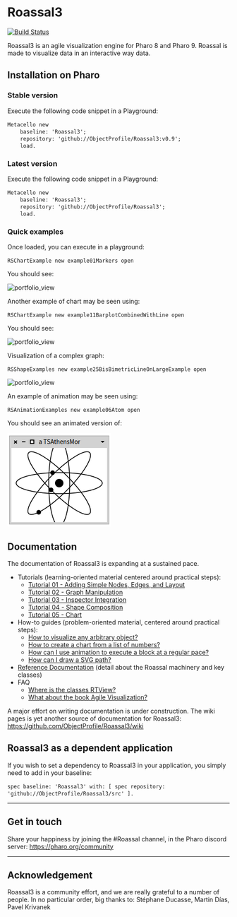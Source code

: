 # Roassal3
[![Build Status](https://travis-ci.org/ObjectProfile/Roassal3.svg?branch=master)](https://travis-ci.org/ObjectProfile/Roassal3)

Roassal3 is an agile visualization engine for Pharo 8 and Pharo 9. Roassal is made to visualize data in an interactive way data.


## Installation on Pharo

### Stable version
Execute the following code snippet in a Playground:

```Smalltalk
Metacello new
    baseline: 'Roassal3';
    repository: 'github://ObjectProfile/Roassal3:v0.9';
    load.
``` 

### Latest version

Execute the following code snippet in a Playground:
```Smalltalk
Metacello new
    baseline: 'Roassal3';
    repository: 'github://ObjectProfile/Roassal3';
    load.
``` 

### Quick examples
Once loaded, you can execute in a playground:

```Smalltalk
RSChartExample new example01Markers open
```

You should see:

<img width="250" height="250" alt="portfolio_view" src="https://github.com/ObjectProfile/Roassal3/blob/master/screenshots/chartExample.png">

Another example of chart may be seen using:
```Smalltalk
RSChartExample new example11BarplotCombinedWithLine open
```

You should see:

<img width="250" height="250" alt="portfolio_view" src="https://github.com/ObjectProfile/Roassal3/blob/master/screenshots/chartExample2.png">


Visualization of a complex graph:
```Smalltalk
RSShapeExamples new example25BisBimetricLineOnLargeExample open
```

<img width="250" height="250" alt="portfolio_view" src="https://github.com/ObjectProfile/Roassal3/blob/master/screenshots/complexGraph.png">

An example of animation may be seen using:

```Smalltalk
RSAnimationExamples new example06Atom open
```
You should see an animated version of:

![atom](screenshots/smallAtom.png)

## Documentation
The documentation of Roassal3 is expanding at a sustained pace.

- Tutorials (learning-oriented material centered around practical steps):
    - [Tutorial 01 - Adding Simple Nodes, Edges, and Layout](LesMiserables.md)
    - [Tutorial 02 - Graph Manipulation](GraphTutorial.md)
    - [Tutorial 03 - Inspector Integration](GTInspectorIntegration.md)
    - [Tutorial 04 - Shape Composition](ShapeComposition.md)
    - [Tutorial 05 - Chart](chart.md)
- How-to guides (problem-oriented material, centered around practical steps):
    - [How to visualize any arbitrary object?](how-to.md#How-to-visualize-any-arbitrary-object)
    - [How to create a chart from a list of numbers?](how-to.md#How-to-create-a-chart-from-a-list-of-numbers)
	- [How can I use animation to execute a block at a regular pace?](how-to.md#How-can-I-use-animation-to-execute-a-block-at-a-regular-pace)
	- [How can I draw a SVG path?](how-to.md#How-can-I-draw-a-SVG-path)
- [Reference Documentation](Reference/reference.md) (detail about the Roassal machinery and key classes)
- FAQ
	- [Where is the classes RTView?](FAQ.md#Where-is-the-classes-RTView)
	- [What about the book Agile Visualization?](FAQ.md#What-about-the-book-Agile-Visualization)
	
	
A major effort on writing documentation is under construction. The wiki pages is yet another source of documentation for Roassal3: https://github.com/ObjectProfile/Roassal3/wiki


## Roassal3 as a dependent application
If you wish to set a dependency to Roassal3 in your application, you simply need to add in your baseline:

```Smalltalk
spec baseline: 'Roassal3' with: [ spec repository: 'github://ObjectProfile/Roassal3/src' ].
```
_____
## Get in touch
Share your happiness by joining the #Roassal channel, in the Pharo discord server: https://pharo.org/community

_____
## Acknowledgement

Roassal3 is a community effort, and we are really grateful to a number of people. In no particular order, big thanks to:
Stéphane Ducasse, Martin Días, Pavel Krivanek

